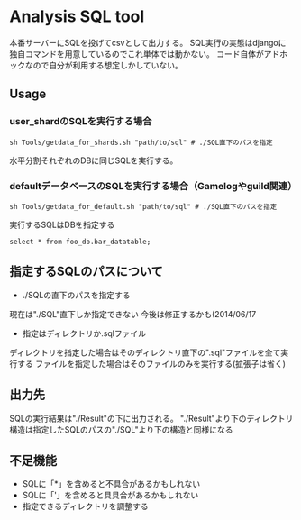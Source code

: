 # Analysis SQL tool
本番サーバーにSQLを投げてcsvとして出力する。
SQL実行の実態はdjangoに独自コマンドを用意しているのでこれ単体では動かない。
コード自体がアドホックなので自分が利用する想定しかしていない。


## Usage

### user_shardのSQLを実行する場合

	sh Tools/getdata_for_shards.sh "path/to/sql" # ./SQL直下のパスを指定

水平分割それぞれのDBに同じSQLを実行する。

### defaultデータベースのSQLを実行する場合（Gamelogやguild関連）

	sh Tools/getdata_for_default.sh "path/to/sql" # ./SQL直下のパスを指定

実行するSQLはDBを指定する

	select * from foo_db.bar_datatable;


## 指定するSQLのパスについて

* ./SQLの直下のパスを指定する

現在は"./SQL"直下しか指定できない 今後は修正するかも(2014/06/17

* 指定はディレクトリか.sqlファイル

ディレクトリを指定した場合はそのディレクトリ直下の".sql"ファイルを全て実行する
ファイルを指定した場合はそのファイルのみを実行する(拡張子は省く)


## 出力先

SQLの実行結果は"./Result"の下に出力される。 "./Result"より下のディレクトリ構造は指定したSQLのパスの"./SQL"より下の構造と同様になる


## 不足機能

* SQLに「*」を含めると不具合があるかもしれない
* SQLに「'」を含めると具具合があるかもしれない
* 指定できるディレクトリを調整する
